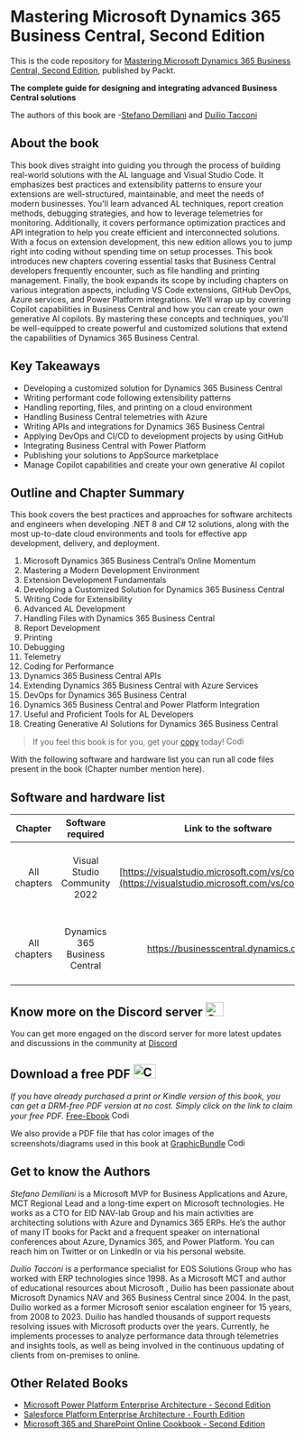 
# Mastering Microsoft Dynamics 365 Business Central, Second Edition
This is the code repository for [Mastering Microsoft Dynamics 365 Business Central, Second Edition](https://www.packtpub.com/product/mastering-microsoft-dynamics-365-business-central-second-edition/9781837630646), published by Packt.
 
**The complete guide for designing and integrating advanced Business Central solutions**
 
The authors of this book are -[Stefano Demiliani]() and [Duilio Tacconi]()
## About the book
 
This book dives straight into guiding you through the process of building real-world solutions with the AL language and Visual Studio Code. It emphasizes best practices and extensibility patterns to ensure your extensions are well-structured, maintainable, and meet the needs of modern businesses. You'll learn advanced AL techniques, report creation methods, debugging strategies, and how to leverage telemetries for monitoring. Additionally, it covers performance optimization practices and API integration to help you create efficient and interconnected solutions.
With a focus on extension development, this new edition allows you to jump right into coding without spending time on setup processes. This book introduces new chapters covering essential tasks that Business Central developers frequently encounter, such as file handling and printing management. Finally, the book expands its scope by including chapters on various integration aspects, including VS Code extensions, GitHub DevOps, Azure services, and Power Platform integrations. We’ll wrap up by covering Copilot capabilities in Business Central and how you can create your own generative AI copilots. By mastering these concepts and techniques, you'll be well-equipped to create powerful and customized solutions that extend the capabilities of Dynamics 365 Business Central.
 
 
## Key Takeaways
- Developing a customized solution for Dynamics 365 Business Central
- Writing performant code following extensibility patterns
- Handling reporting, files, and printing on a cloud environment
- Handling Business Central telemetries with Azure
- Writing APIs and integrations for Dynamics 365 Business Central
- Applying DevOps and CI/CD to development projects by using GitHub
- Integrating Business Central with Power Platform
- Publishing your solutions to AppSource marketplace
- Manage Copilot capabilities and create your own generative AI copilot
 
 
## Outline and Chapter Summary
 
This book covers the best practices and approaches for software architects and engineers when developing .NET 8 and C# 12 solutions, along with the most up-to-date cloud environments and tools for effective app development, delivery, and deployment.
 
 
1. Microsoft Dynamics 365 Business Central’s Online Momentum
2. Mastering a Modern Development Environment
3. Extension Development Fundamentals
4. Developing a Customized Solution for Dynamics 365 Business Central
5. Writing Code for Extensibility
6. Advanced AL Development
7. Handling Files with Dynamics 365 Business Central
8. Report Development
9. Printing
10. Debugging
11. Telemetry
12. Coding for Performance
13. Dynamics 365 Business Central APIs
14. Extending Dynamics 365 Business Central with Azure Services
15. DevOps for Dynamics 365 Business Central
16. Dynamics 365 Business Central and Power Platform Integration
17. Useful and Proficient Tools for AL Developers
18. Creating Generative AI Solutions for Dynamics 365 Business Central
 
 
 
> If you feel this book is for you, get your [copy](https://www.amazon.com/Mastering-Microsoft-Dynamics-Business-Central/dp/183763064X/ref=sr_1_1?crid=2IGPN88IA5R8S&dib=eyJ2IjoiMSJ9.qswNIJo295dt8jFxPTgAFQ.tTsNdQGeRE0IbD4sy4TTzjPr1C68157AdDB4eTt_72c&dib_tag=se&keywords=9781837630646&qid=1710384866&sprefix=9781837630646%2Caps%2C402&sr=8-1) today! <img alt="Coding" height="15" width="35"  src="https://media.tenor.com/ex_HDD_k5P8AAAAi/habbo-habbohotel.gif">
 
 
With the following software and hardware list you can run all code files present in the book (Chapter number mention here).
 
## Software and hardware list
 
| Chapter | Software required    | Link to the software    | Hardware specifications    | OS required    |
|:---:  |:---:  |:---:  |:---:  |:---:  |
| All chapters  | Visual Studio Community 2022  | [https://visualstudio.microsoft.com/vs/community/](https://visualstudio.microsoft.com/vs/community/) | Should work on any recent computer | Windows, MacOS, Linux (any), macOS, Windows |
| All chapters  | Dynamics 365 Business Central  | [https://businesscentral.dynamics.com ](https://businesscentral.dynamics.com ) | Should work on any recent computer | Windows, MacOS, Linux (any), macOS, Windows |
 
 
 
 
## Know more on the Discord server <img alt="Coding" height="25" width="32"  src="https://cliply.co/wp-content/uploads/2021/08/372108630_DISCORD_LOGO_400.gif">
You can get more engaged on the discord server for more latest updates and discussions in the community at [Discord](https://packt.link/businesscenter)
 
## Download a free PDF <img alt="Coding" height="25" width="40" src="https://emergency.com.au/wp-content/uploads/2021/03/free.gif">
 
_If you have already purchased a print or Kindle version of this book, you can get a DRM-free PDF version at no cost. Simply click on the link to claim your free PDF._
[Free-Ebook](https://packt.link/free-ebook/9781837630646) <img alt="Coding" height="15" width="35"  src="https://media.tenor.com/ex_HDD_k5P8AAAAi/habbo-habbohotel.gif">
 
We also provide a PDF file that has color images of the screenshots/diagrams used in this book at [GraphicBundle](https://packt.link/gbp/9781837630646) <img alt="Coding" height="15" width="35"  src="https://media.tenor.com/ex_HDD_k5P8AAAAi/habbo-habbohotel.gif">
 
 
## Get to know the Authors
_Stefano Demiliani_ is a Microsoft MVP for Business Applications and Azure, MCT Regional Lead and a long-time expert on Microsoft technologies. He works as a CTO for EID NAV-lab Group and his main activities are architecting solutions with Azure and Dynamics 365 ERPs. He’s the author of many IT books for Packt and a frequent speaker on international conferences about Azure, Dynamics 365, and Power Platform. You can reach him on Twitter or on LinkedIn or via his personal website.
 
_Duilio Tacconi_ is a performance specialist for EOS Solutions Group who has worked with ERP technologies since 1998. As a Microsoft MCT and author of educational resources about Microsoft , Duilio has been passionate about Microsoft Dynamics NAV and 365 Business Central since 2004. In the past, Duilio worked as a former Microsoft senior escalation engineer for 15 years, from 2008 to 2023.
Duilio has handled thousands of support requests resolving issues with Microsoft products over the years. Currently, he implements processes to analyze performance data through telemetries and insights tools, as well as being involved in the continuous updating of clients from on-premises to online.
 
## Other Related Books
- [Microsoft Power Platform Enterprise Architecture - Second Edition](https://www.packtpub.com/product/microsoft-power-platform-enterprise-architecture-second-edition/9781804612637)
- [Salesforce Platform Enterprise Architecture - Fourth Edition](https://www.packtpub.com/product/salesforce-platform-enterprise-architecture-fourth-edition/9781804619773)
- [Microsoft 365 and SharePoint Online Cookbook - Second Edition](https://www.packtpub.com/product/microsoft-365-and-sharepoint-online-cookbook-second-edition/9781803243177)
